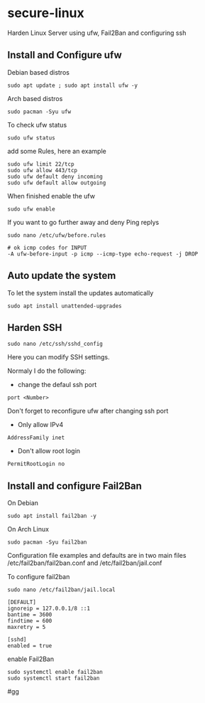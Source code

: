 # secure-linux
Harden Linux Server using ufw, Fail2Ban and configuring ssh

## Install and Configure ufw

Debian based distros
```
sudo apt update ; sudo apt install ufw -y
```

Arch based distros
```
sudo pacman -Syu ufw
```

To check ufw status
```
sudo ufw status
```
add some Rules, here an example
```
sudo ufw limit 22/tcp
sudo ufw allow 443/tcp
sudo ufw default deny incoming
sudo ufw default allow outgoing
```

When finished enable the ufw
```
sudo ufw enable
```

If you want to go further away and deny Ping replys
```
sudo nano /etc/ufw/before.rules
```
```
# ok icmp codes for INPUT
-A ufw-before-input -p icmp --icmp-type echo-request -j DROP
```

## Auto update the system
To let the system install the updates automatically
```
sudo apt install unattended-upgrades
```

## Harden SSH
```
sudo nano /etc/ssh/sshd_config
```

Here you can modify SSH settings.

Normaly I do the following:


* change the defaul ssh port
```
port <Number>
```
Don't forget to reconfigure ufw after changing ssh port

* Only allow IPv4
```
AddressFamily inet
```


* Don't allow root login
```
PermitRootLogin no
```

## Install and configure Fail2Ban

On Debian
```
sudo apt install fail2ban -y
```

On Arch Linux
```
sudo pacman -Syu fail2ban
```

Configuration file examples and defaults are in two main files /etc/fail2ban/fail2ban.conf and /etc/fail2ban/jail.conf

To configure fail2ban
```
sudo nano /etc/fail2ban/jail.local
```
```
[DEFAULT]
ignoreip = 127.0.0.1/8 ::1
bantime = 3600
findtime = 600
maxretry = 5

[sshd]
enabled = true
```
enable Fail2Ban
```
sudo systemctl enable fail2ban
sudo systemctl start fail2ban
```

#gg
